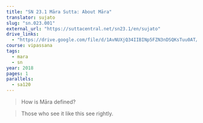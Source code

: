 ```yaml
---
title: "SN 23.1 Māra Sutta: About Māra"
translator: sujato
slug: "sn.023.001"
external_url: "https://suttacentral.net/sn23.1/en/sujato"
drive_links:
  - "https://drive.google.com/file/d/1AvNUXjQ34IIBINp5FZN3nDSQKsTuu0AT/view?usp=drivesdk"
course: vipassana
tags:
  - mara
  - sn
year: 2018
pages: 1
parallels:
  - sa120
---
```


> How is Māra defined?

> Those who see it like this see rightly.
